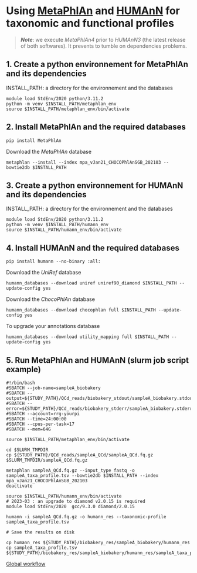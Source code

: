 # Using [MetaPhlAn](https://github.com/biobakery/MetaPhlAn/wiki/MetaPhlAn-4) and [HUMAnN](https://huttenhower.sph.harvard.edu/humann/) for taxonomic and functional profiles

> __*Note*__: we execute *MetaPhlAn4* prior to *HUMAnN3* (the latest release of both softwares). It prevents to tumble on dependencies problems.


## __1. Create a python environnement for MetaPhlAn and its dependencies__

INSTALL_PATH: a directory for the environnement and the databases

```
module load StdEnv/2020 python/3.11.2
python -m venv $INSTALL_PATH/metaphlan_env
source $INSTALL_PATH/metaphlan_env/bin/activate
```

## __2. Install MetaPhlAn and the required databases__

```
pip install MetaPhlAn
```
Download the *MetaPhlAn* database
```
metaphlan --install --index mpa_vJan21_CHOCOPhlAnSGB_202103 --bowtie2db $INSTALL_PATH
```


## __3. Create a python environnement for HUMAnN and its dependencies__

INSTALL_PATH: a directory for the environnement and the databases

```
module load StdEnv/2020 python/3.11.2
python -m venv $INSTALL_PATH/humann_env
source $INSTALL_PATH/humann_env/bin/activate
```

## __4. Install HUMAnN and the required databases__

```
pip install humann --no-binary :all:
```
Download the *UniRef* database
```
humann_databases --download uniref uniref90_diamond $INSTALL_PATH --update-config yes
```
Download the *ChocoPhlAn* database
```
humann_databases --download chocophlan full $INSTALL_PATH --update-config yes
```
To upgrade your annotations database
```
humann_databases --download utility_mapping full $INSTALL_PATH --update-config yes
```

## __5. Run MetaPhlAn and HUMAnN (slurm job script example)__

```
#!/bin/bash
#SBATCH --job-name=sampleA_biobakery
#SBATCH --output=${STUDY_PATH}/QCd_reads/biobakery_stdout/sampleA_biobakery.stdout
#SBATCH --error=${STUDY_PATH}/QCd_reads/biobakery_stderr/sampleA_biobakery.stderr
#SBATCH --account=rrg-yourpi
#SBATCH --time=24:00:00
#SBATCH --cpus-per-task=17
#SBATCH --mem=64G

source $INSTALL_PATH/metaphlan_env/bin/activate

cd $SLURM_TMPDIR
cp ${STUDY_PATH}/QCd_reads/sampleA_QCd/sampleA_QCd.fq.gz $SLURM_TMPDIR/sampleA_QCd.fq.gz

metaphlan sampleA_QCd.fq.gz --input_type fastq -o sampleA_taxa_profile.tsv --bowtie2db $INSTALL_PATH --index mpa_vJan21_CHOCOPhlAnSGB_202103
deactivate

source $INSTALL_PATH/humann_env/bin/activate
# 2023-03 : an upgrade to diamond v2.0.15 is required
module load StdEnv/2020  gcc/9.3.0 diamond/2.0.15

humann -i sampleA_QCd.fq.gz -o humann_res --taxonomic-profile sampleA_taxa_profile.tsv

# Save the results on disk

cp humann_res ${STUDY_PATH}/biobakery_res/sampleA_biobakery/humann_res
cp sampleA_taxa_profile.tsv ${STUDY_PATH}/biobakery_res/sampleA_biobakery/humann_res/sampleA_taxa_profile.tsv
```
[Global workflow](../README.md)